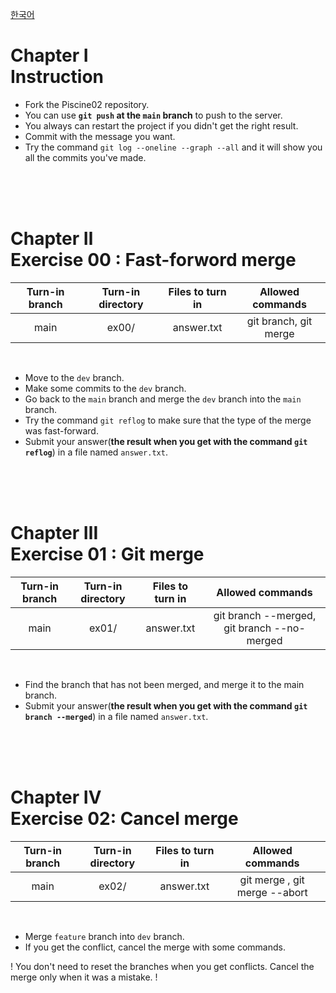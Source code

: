 [한국어](README.kr.md)
# Chapter Ⅰ<br>Instruction

- Fork the Piscine02 repository.
- You can use **`git push` at the `main` branch** to push to the server.
- You always can restart the project if you didn't get the right result.
- Commit with the message you want.
- Try the command `git log --oneline --graph --all` and it will show you all the commits you've made.

<br>
<br>
<br>

# Chapter Ⅱ<br>Exercise 00 : Fast-forword merge

| Turn-in branch | Turn-in directory | Files to turn in | Allowed commands |
|:--:|:--:|:--:|:--:|
| main | ex00/ | answer.txt | git branch, git merge |

<br>

- Move to the `dev` branch.
- Make some commits to the `dev` branch.
- Go back to the `main` branch and merge the `dev` branch into the `main` branch.
- Try the command `git reflog` to make sure that the type of the merge was fast-forward.
- Submit your answer(**the result when you get with the command `git reflog`**) in a file named `answer.txt`.

<br>
<br>
<br>

# Chapter Ⅲ<br>Exercise 01 : Git merge

| Turn-in branch | Turn-in directory | Files to turn in | Allowed commands |
|:--:|:--:|:--:|:--:|
| main | ex01/ | answer.txt | git branch --merged, git branch --no-merged|

<br>

- Find the branch that has not been merged, and merge it to the main branch.
- Submit your answer(**the result when you get with the command `git branch --merged`**) in a file named `answer.txt`. 

<br>
<br>
<br>


# Chapter Ⅳ<br>Exercise 02: Cancel merge

| Turn-in branch | Turn-in directory | Files to turn in | Allowed commands |
|:--:|:--:|:--:|:--:|
| main | ex02/ | answer.txt | git merge , git merge --abort|

<br>

- Merge `feature` branch into `dev` branch.
- If you get the conflict, cancel the merge with some commands.


! You don't need to reset the branches when you get conflicts. Cancel the merge only when it was a mistake. !